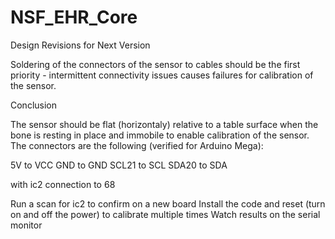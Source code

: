 # NSF_EHR_Core

Design Revisions for Next Version

Soldering of the connectors of the sensor to cables should be the first priority - intermittent connectivity issues causes failures for calibration of the sensor. 

Conclusion

The sensor should be flat (horizontaly) relative to a table surface when the bone is resting in place and immobile to enable calibration of the sensor. The connectors are the following (verified for Arduino Mega):

5V to VCC
GND to GND
SCL21 to SCL
SDA20 to SDA

with ic2 connection to 68

Run a scan for ic2 to confirm on a new board
Install the code and reset (turn on and off the power) to calibrate multiple times
Watch results on the serial monitor
